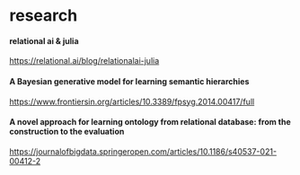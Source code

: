 # research

#### relational ai & julia

https://relational.ai/blog/relationalai-julia

#### A Bayesian generative model for learning semantic hierarchies

https://www.frontiersin.org/articles/10.3389/fpsyg.2014.00417/full

#### A novel approach for learning ontology from relational database: from the construction to the evaluation

https://journalofbigdata.springeropen.com/articles/10.1186/s40537-021-00412-2
